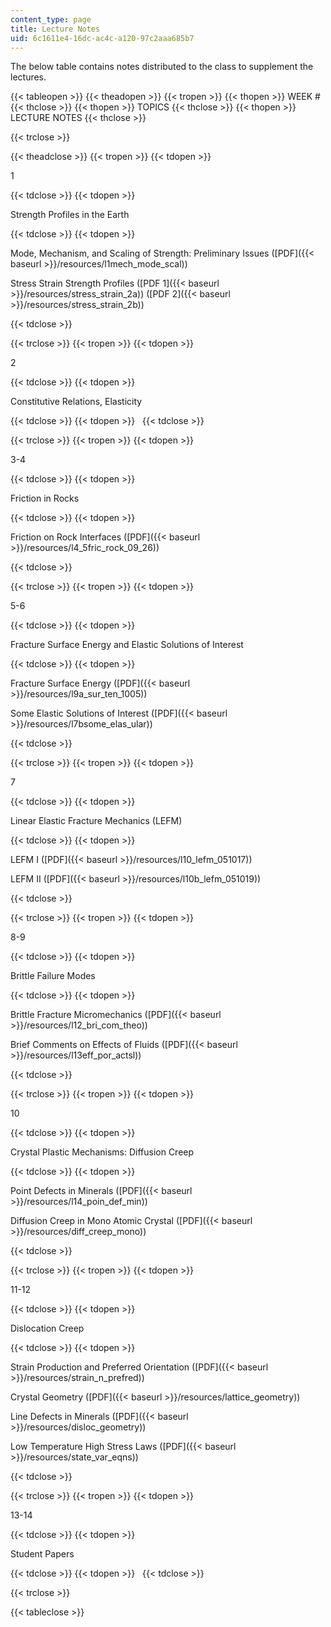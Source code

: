```yaml
---
content_type: page
title: Lecture Notes
uid: 6c1611e4-16dc-ac4c-a120-97c2aaa685b7
---
```


The below table contains notes distributed to the class to supplement the lectures.

{{< tableopen >}}
{{< theadopen >}}
{{< tropen >}}
{{< thopen >}}
WEEK #
{{< thclose >}}
{{< thopen >}}
TOPICS
{{< thclose >}}
{{< thopen >}}
LECTURE NOTES
{{< thclose >}}

{{< trclose >}}

{{< theadclose >}}
{{< tropen >}}
{{< tdopen >}}


1


{{< tdclose >}}
{{< tdopen >}}


Strength Profiles in the Earth


{{< tdclose >}}
{{< tdopen >}}


Mode, Mechanism, and Scaling of Strength: Preliminary Issues ([PDF]({{< baseurl >}}/resources/l1mech_mode_scal))

Stress Strain Strength Profiles ([PDF 1]({{< baseurl >}}/resources/stress_strain_2a)) ([PDF 2]({{< baseurl >}}/resources/stress_strain_2b))


{{< tdclose >}}

{{< trclose >}}
{{< tropen >}}
{{< tdopen >}}


2


{{< tdclose >}}
{{< tdopen >}}


Constitutive Relations, Elasticity


{{< tdclose >}}
{{< tdopen >}}
 
{{< tdclose >}}

{{< trclose >}}
{{< tropen >}}
{{< tdopen >}}


3-4


{{< tdclose >}}
{{< tdopen >}}


Friction in Rocks


{{< tdclose >}}
{{< tdopen >}}


Friction on Rock Interfaces ([PDF]({{< baseurl >}}/resources/l4_5fric_rock_09_26))


{{< tdclose >}}

{{< trclose >}}
{{< tropen >}}
{{< tdopen >}}


5-6


{{< tdclose >}}
{{< tdopen >}}


Fracture Surface Energy and Elastic Solutions of Interest


{{< tdclose >}}
{{< tdopen >}}


Fracture Surface Energy ([PDF]({{< baseurl >}}/resources/l9a_sur_ten_1005))

Some Elastic Solutions of Interest ([PDF]({{< baseurl >}}/resources/l7bsome_elas_ular))


{{< tdclose >}}

{{< trclose >}}
{{< tropen >}}
{{< tdopen >}}


7


{{< tdclose >}}
{{< tdopen >}}


Linear Elastic Fracture Mechanics (LEFM)


{{< tdclose >}}
{{< tdopen >}}


LEFM I ([PDF]({{< baseurl >}}/resources/l10_lefm_051017))

LEFM II ([PDF]({{< baseurl >}}/resources/l10b_lefm_051019))


{{< tdclose >}}

{{< trclose >}}
{{< tropen >}}
{{< tdopen >}}


8-9


{{< tdclose >}}
{{< tdopen >}}


Brittle Failure Modes


{{< tdclose >}}
{{< tdopen >}}


Brittle Fracture Micromechanics ([PDF]({{< baseurl >}}/resources/l12_bri_com_theo))

Brief Comments on Effects of Fluids ([PDF]({{< baseurl >}}/resources/l13eff_por_actsl))


{{< tdclose >}}

{{< trclose >}}
{{< tropen >}}
{{< tdopen >}}


10


{{< tdclose >}}
{{< tdopen >}}


Crystal Plastic Mechanisms: Diffusion Creep


{{< tdclose >}}
{{< tdopen >}}


Point Defects in Minerals ([PDF]({{< baseurl >}}/resources/l14_poin_def_min))

Diffusion Creep in Mono Atomic Crystal ([PDF]({{< baseurl >}}/resources/diff_creep_mono))


{{< tdclose >}}

{{< trclose >}}
{{< tropen >}}
{{< tdopen >}}


11-12


{{< tdclose >}}
{{< tdopen >}}


Dislocation Creep


{{< tdclose >}}
{{< tdopen >}}


Strain Production and Preferred Orientation ([PDF]({{< baseurl >}}/resources/strain_n_prefred))

Crystal Geometry ([PDF]({{< baseurl >}}/resources/lattice_geometry))

Line Defects in Minerals ([PDF]({{< baseurl >}}/resources/disloc_geometry))

Low Temperature High Stress Laws ([PDF]({{< baseurl >}}/resources/state_var_eqns))


{{< tdclose >}}

{{< trclose >}}
{{< tropen >}}
{{< tdopen >}}


13-14


{{< tdclose >}}
{{< tdopen >}}


Student Papers


{{< tdclose >}}
{{< tdopen >}}
 
{{< tdclose >}}

{{< trclose >}}

{{< tableclose >}}